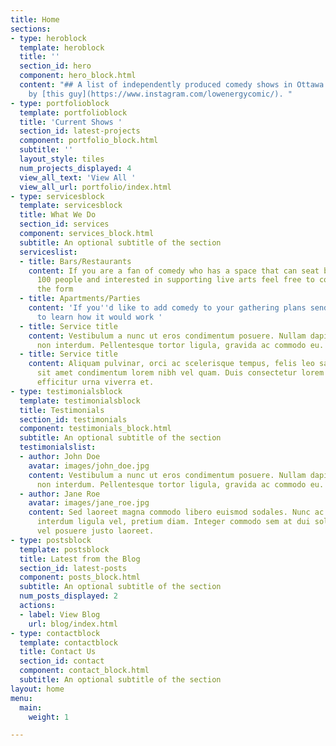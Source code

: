 ```yaml
---
title: Home
sections:
- type: heroblock
  template: heroblock
  title: ''
  section_id: hero
  component: hero_block.html
  content: "## A list of independently produced comedy shows in Ottawa maintained
    by [this guy](https://www.instagram.com/lowenergycomic/). "
- type: portfolioblock
  template: portfolioblock
  title: 'Current Shows '
  section_id: latest-projects
  component: portfolio_block.html
  subtitle: ''
  layout_style: tiles
  num_projects_displayed: 4
  view_all_text: 'View All '
  view_all_url: portfolio/index.html
- type: servicesblock
  template: servicesblock
  title: What We Do
  section_id: services
  component: services_block.html
  subtitle: An optional subtitle of the section
  serviceslist:
  - title: Bars/Restaurants
    content: If you are a fan of comedy who has a space that can seat between 10 -
      100 people and interested in supporting live arts feel free to contact us using
      the form
  - title: Apartments/Parties
    content: 'If you''d like to add comedy to your gathering plans send us a line
      to learn how it would work '
  - title: Service title
    content: Vestibulum a nunc ut eros condimentum posuere. Nullam dapibus quis nunc
      non interdum. Pellentesque tortor ligula, gravida ac commodo eu.
  - title: Service title
    content: Aliquam pulvinar, orci ac scelerisque tempus, felis leo sagittis justo,
      sit amet condimentum lorem nibh vel quam. Duis consectetur lorem ipsum, non
      efficitur urna viverra et.
- type: testimonialsblock
  template: testimonialsblock
  title: Testimonials
  section_id: testimonials
  component: testimonials_block.html
  subtitle: An optional subtitle of the section
  testimonialslist:
  - author: John Doe
    avatar: images/john_doe.jpg
    content: Vestibulum a nunc ut eros condimentum posuere. Nullam dapibus quis nunc
      non interdum. Pellentesque tortor ligula, gravida ac commodo eu.
  - author: Jane Roe
    avatar: images/jane_roe.jpg
    content: Sed laoreet magna commodo libero euismod sodales. Nunc ac libero convallis,
      interdum ligula vel, pretium diam. Integer commodo sem at dui sollicitudin,
      vel posuere justo laoreet.
- type: postsblock
  template: postsblock
  title: Latest from the Blog
  section_id: latest-posts
  component: posts_block.html
  subtitle: An optional subtitle of the section
  num_posts_displayed: 2
  actions:
  - label: View Blog
    url: blog/index.html
- type: contactblock
  template: contactblock
  title: Contact Us
  section_id: contact
  component: contact_block.html
  subtitle: An optional subtitle of the section
layout: home
menu:
  main:
    weight: 1

---
```

